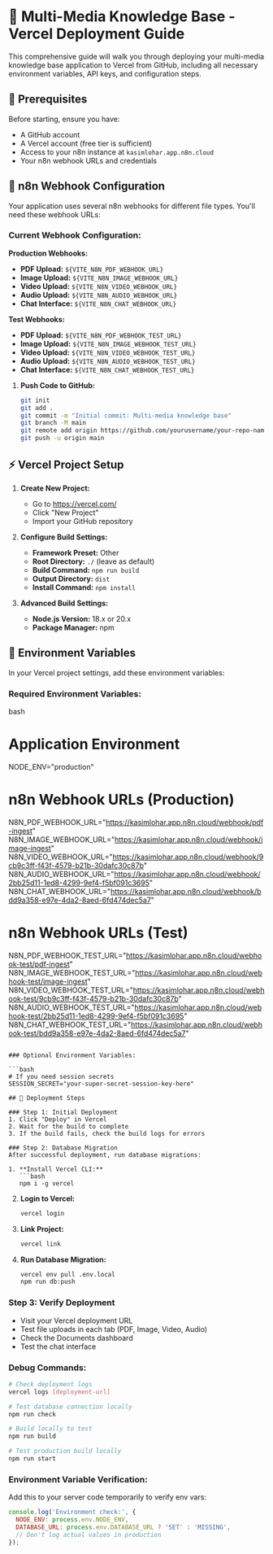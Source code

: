 # 🚀 Multi-Media Knowledge Base - Vercel Deployment Guide

This comprehensive guide will walk you through deploying your multi-media knowledge base application to Vercel from GitHub, including all necessary environment variables, API keys, and configuration steps.

## 🔧 Prerequisites

Before starting, ensure you have:
- A GitHub account
- A Vercel account (free tier is sufficient)
- Access to your n8n instance at `kasimlohar.app.n8n.cloud`
- Your n8n webhook URLs and credentials

## 🔗 n8n Webhook Configuration

Your application uses several n8n webhooks for different file types. You'll need these webhook URLs:

### Current Webhook Configuration:

**Production Webhooks:**
- **PDF Upload:** `${VITE_N8N_PDF_WEBHOOK_URL}`
- **Image Upload:** `${VITE_N8N_IMAGE_WEBHOOK_URL}`
- **Video Upload:** `${VITE_N8N_VIDEO_WEBHOOK_URL}`
- **Audio Upload:** `${VITE_N8N_AUDIO_WEBHOOK_URL}`
- **Chat Interface:** `${VITE_N8N_CHAT_WEBHOOK_URL}`

**Test Webhooks:**
- **PDF Upload:** `${VITE_N8N_PDF_WEBHOOK_TEST_URL}`
- **Image Upload:** `${VITE_N8N_IMAGE_WEBHOOK_TEST_URL}`
- **Video Upload:** `${VITE_N8N_VIDEO_WEBHOOK_TEST_URL}`
- **Audio Upload:** `${VITE_N8N_AUDIO_WEBHOOK_TEST_URL}`
- **Chat Interface:** `${VITE_N8N_CHAT_WEBHOOK_TEST_URL}`


1. **Push Code to GitHub:**
   ```bash
   git init
   git add .
   git commit -m "Initial commit: Multi-media knowledge base"
   git branch -M main
   git remote add origin https://github.com/yourusername/your-repo-name.git
   git push -u origin main
   ```
## ⚡ Vercel Project Setup

1. **Create New Project:**
   - Go to https://vercel.com/
   - Click "New Project"
   - Import your GitHub repository

2. **Configure Build Settings:**
   - **Framework Preset:** Other
   - **Root Directory:** `./` (leave as default)
   - **Build Command:** `npm run build`
   - **Output Directory:** `dist`
   - **Install Command:** `npm install`

3. **Advanced Build Settings:**
   - **Node.js Version:** 18.x or 20.x
   - **Package Manager:** npm

## 🔐 Environment Variables

In your Vercel project settings, add these environment variables:

### Required Environment Variables:

bash
# Application Environment
NODE_ENV="production"

# n8n Webhook URLs (Production)
N8N_PDF_WEBHOOK_URL="https://kasimlohar.app.n8n.cloud/webhook/pdf-ingest"
N8N_IMAGE_WEBHOOK_URL="https://kasimlohar.app.n8n.cloud/webhook/image-ingest"
N8N_VIDEO_WEBHOOK_URL="https://kasimlohar.app.n8n.cloud/webhook/9cb9c3ff-f43f-4579-b21b-30dafc30c87b"
N8N_AUDIO_WEBHOOK_URL="https://kasimlohar.app.n8n.cloud/webhook/2bb25d11-1ed8-4299-9ef4-f5bf091c3695"
N8N_CHAT_WEBHOOK_URL="https://kasimlohar.app.n8n.cloud/webhook/bdd9a358-e97e-4da2-8aed-6fd474dec5a7"

# n8n Webhook URLs (Test)
N8N_PDF_WEBHOOK_TEST_URL="https://kasimlohar.app.n8n.cloud/webhook-test/pdf-ingest"
N8N_IMAGE_WEBHOOK_TEST_URL="https://kasimlohar.app.n8n.cloud/webhook-test/image-ingest"
N8N_VIDEO_WEBHOOK_TEST_URL="https://kasimlohar.app.n8n.cloud/webhook-test/9cb9c3ff-f43f-4579-b21b-30dafc30c87b"
N8N_AUDIO_WEBHOOK_TEST_URL="https://kasimlohar.app.n8n.cloud/webhook-test/2bb25d11-1ed8-4299-9ef4-f5bf091c3695"
N8N_CHAT_WEBHOOK_TEST_URL="https://kasimlohar.app.n8n.cloud/webhook-test/bdd9a358-e97e-4da2-8aed-6fd474dec5a7"
```

### Optional Environment Variables:

```bash
# If you need session secrets
SESSION_SECRET="your-super-secret-session-key-here"

## 🚀 Deployment Steps

### Step 1: Initial Deployment
1. Click "Deploy" in Vercel
2. Wait for the build to complete
3. If the build fails, check the build logs for errors

### Step 2: Database Migration
After successful deployment, run database migrations:

1. **Install Vercel CLI:**
   ```bash
   npm i -g vercel
   ```

2. **Login to Vercel:**
   ```bash
   vercel login
   ```

3. **Link Project:**
   ```bash
   vercel link
   ```

4. **Run Database Migration:**
   ```bash
   vercel env pull .env.local
   npm run db:push
   ```

### Step 3: Verify Deployment
- Visit your Vercel deployment URL
- Test file uploads in each tab (PDF, Image, Video, Audio)
- Check the Documents dashboard
- Test the chat interface

### Debug Commands:

```bash
# Check deployment logs
vercel logs [deployment-url]

# Test database connection locally
npm run check

# Build locally to test
npm run build

# Test production build locally
npm run start
```

### Environment Variable Verification:
Add this to your server code temporarily to verify env vars:
```javascript
console.log('Environment check:', {
  NODE_ENV: process.env.NODE_ENV,
  DATABASE_URL: process.env.DATABASE_URL ? 'SET' : 'MISSING',
  // Don't log actual values in production
});